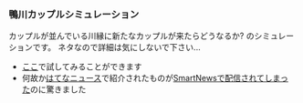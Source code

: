 ### 鴨川カップルシミュレーション

カップルが並んでいる川縁に新たなカップルが来たらどうなるか?
のシミュレーションです。
ネタなので詳細は気にしないで下さい...

* [ここ](http://pitecan.com/tmp/kamogawa.html)で試してみることができます
* 何故か[はてなニュース](http://hatenanews.com/articles/201411/23045)で紹介されたものが[SmartNewsで配信されてしまった](http://gyazo.com/49cecd8ae679f2f01b096c6a7492928f)のに驚きました